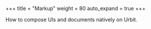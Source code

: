 +++
title = "Markup"
weight = 80
auto_expand = true
+++

How to compose UIs and documents natively on Urbit.